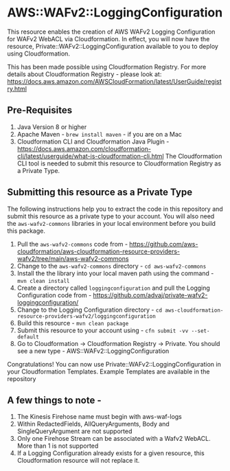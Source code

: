 # AWS::WAFv2::LoggingConfiguration
This resource enables the creation of AWS WAFv2 Logging Configuration for WAFv2 WebACL via Cloudformation. In effect, you will now have the resource, Private::WAFv2::LoggingConfiguration available to you to deploy using Cloudformation.

This has been made possible using Cloudformation Registry. For more details about Cloudformation Registry - please look at: https://docs.aws.amazon.com/AWSCloudFormation/latest/UserGuide/registry.html

## Pre-Requisites

1. Java Version 8 or higher
2. Apache Maven - `brew install maven` - if you are on a Mac
3. Cloudformation CLI and Cloudformation Java Plugin - https://docs.aws.amazon.com/cloudformation-cli/latest/userguide/what-is-cloudformation-cli.html
The Cloudformation CLI tool is needed to submit this resource to Cloudformation Registry as a Private Type.

## Submitting this resource as a Private Type

The following instructions help you to extract the code in this repository and submit this resource as a private type to your account. You will also need the `aws-wafv2-commons` libraries in your local environment before you build this package.  

1. Pull the `aws-wafv2-commons` code from - https://github.com/aws-cloudformation/aws-cloudformation-resource-providers-wafv2/tree/main/aws-wafv2-commons
2. Change to the `aws-wafv2-commons` directory - `cd aws-wafv2-commons`
3. Install the the library into your local maven path using the command - `mvn clean install`
4. Create a directory called `loggingconfiguration` and pull the Logging Configuration code from - https://github.com/advaj/private-wafv2-loggingconfiguration/
5. Change to the Logging Configuration directory - `cd aws-cloudformation-resource-providers-wafv2/loggingconfiguration`
6. Build this resource - `mvn clean package`
7. Submit this resource to your account using - `cfn submit -vv --set-default`
8. Go to Cloudformation -> Cloudformation Registry -> Private. You should see a new type - AWS::WAFv2::LoggingConfiguration

Congratulations! You can now use Private::WAFv2::LoggingConfiguration in your Cloudformation Templates. Example Templates are available in the repository

## A few things to note -
1. The Kinesis Firehose name must begin with aws-waf-logs
2. Within RedactedFields, AllQueryArguments, Body and SingleQueryArgument are not supported
3. Only one Firehose Stream can be associated with a Wafv2 WebACL. More than 1 is not supported
4. If a Logging Configuration already exists for a given resource, this Cloudformation resource will not replace it.
